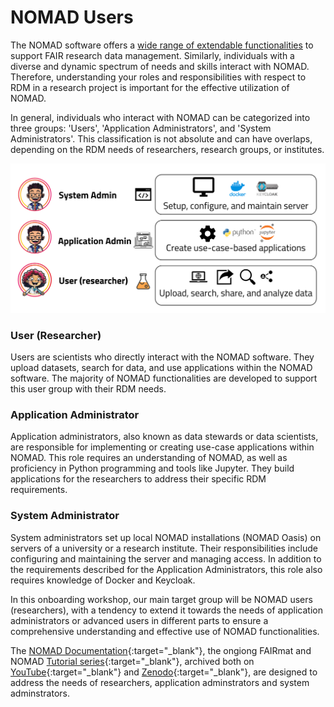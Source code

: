 # NOMAD Users

The NOMAD software offers a [wide range of extendable functionalities](./M1_1_RDM_with_NOMAD.md) to support FAIR research data management. Similarly, individuals with a diverse and dynamic spectrum of needs and skills interact with NOMAD. Therefore, understanding your roles and responsibilities with respect to RDM in a research project is important for the effective utilization of NOMAD.

In general, individuals who interact with NOMAD can be categorized into three groups: 'Users', 'Application Administrators', and 'System Administrators'. This classification is not absolute and can have overlaps, depending on the RDM needs of researchers, research groups, or institutes.

![NOMAD users](./images/nomad_users.png)

### User (Researcher)
Users are scientists who directly interact with the NOMAD software. They upload datasets, search for data, and use applications within the NOMAD software. The majority of NOMAD functionalities are developed to support this user group with their RDM needs.

### Application Administrator
Application administrators, also known as data stewards or data scientists, are responsible for implementing or creating use-case applications within NOMAD. This role requires an understanding of NOMAD, as well as proficiency in Python programming and tools like Jupyter. They build applications for the researchers to address their specific RDM requirements.

### System Administrator
System administrators set up local NOMAD installations (NOMAD Oasis) on servers of a university or a research institute. Their responsibilities include configuring and maintaining the server and managing access. In addition to the requirements described for the Application Administrators, this role also requires knowledge of Docker and Keycloak.

In this onboarding workshop, our main target group will be NOMAD users (researchers), with a tendency to extend it towards the needs of application administrators or advanced users in different parts to ensure a comprehensive understanding and effective use of NOMAD functionalities. 

The [NOMAD Documentation](https://nomad-lab.eu/prod/v1/docs/index.html){:target="_blank"}, the ongiong FAIRmat and NOMAD [Tutorial series](https://www.fairmat-nfdi.eu/fairmat/outreach-fairmat/tutorials-fairmat){:target="_blank"}, archived both on [YouTube](https://www.youtube.com/@TheNOMADLaboratory/videos){:target="_blank"} and [Zenodo](https://zenodo.org/communities/fairmat_nfdi/records?q=&f=resource_type%3Avideo&l=list&p=1&s=10&sort=newest){:target="_blank"}, are designed to address the needs of researchers, application adminstrators and system adminstrators.
